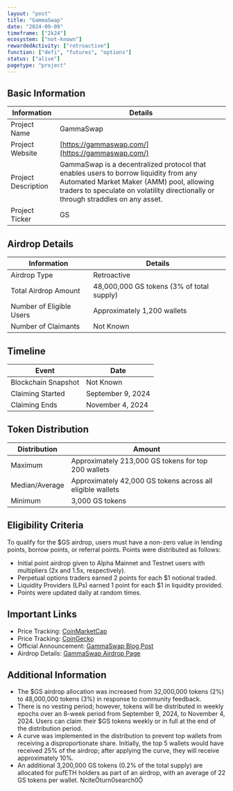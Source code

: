 ```yaml
---
layout: "post"
title: "GammaSwap"
date: "2024-09-09"
timeframe: ["2k24"]
ecosystem: ["not-known"]
rewardedActivity: ["retroactive"]
function: ["defi", "futures", "options"]
status: ["alive"]
pagetype: "project"
---
```


## Basic Information

| Information         | Details                                                                                                                                                                                                               |
| ------------------- | --------------------------------------------------------------------------------------------------------------------------------------------------------------------------------------------------------------------- |
| Project Name        | GammaSwap                                                                                                                                                                                                             |
| Project Website     | [https://gammaswap.com/](https://gammaswap.com/)                                                                                                                                                                      |
| Project Description | GammaSwap is a decentralized protocol that enables users to borrow liquidity from any Automated Market Maker (AMM) pool, allowing traders to speculate on volatility directionally or through straddles on any asset. |
| Project Ticker      | GS                                                                                                                                                                                                                    |

## Airdrop Details

| Information              | Details                                   |
| ------------------------ | ----------------------------------------- |
| Airdrop Type             | Retroactive                               |
| Total Airdrop Amount     | 48,000,000 GS tokens (3% of total supply) |
| Number of Eligible Users | Approximately 1,200 wallets               |
| Number of Claimants      | Not Known                                 |

## Timeline

| Event               | Date              |
| ------------------- | ----------------- |
| Blockchain Snapshot | Not Known         |
| Claiming Started    | September 9, 2024 |
| Claiming Ends       | November 4, 2024  |

## Token Distribution

| Distribution   | Amount                                                     |
| -------------- | ---------------------------------------------------------- |
| Maximum        | Approximately 213,000 GS tokens for top 200 wallets        |
| Median/Average | Approximately 42,000 GS tokens across all eligible wallets |
| Minimum        | 3,000 GS tokens                                            |

## Eligibility Criteria

To qualify for the $GS airdrop, users must have a non-zero value in lending points, borrow points, or referral points. Points were distributed as follows:

- Initial point airdrop given to Alpha Mainnet and Testnet users with multipliers (2x and 1.5x, respectively).
- Perpetual options traders earned 2 points for each $1 notional traded.
- Liquidity Providers (LPs) earned 1 point for each $1 in liquidity provided.
- Points were updated daily at random times.

## Important Links

- Price Tracking: [CoinMarketCap](https://coinmarketcap.com/currencies/gammaswap)
- Price Tracking: [CoinGecko](https://www.coingecko.com/en/coins/gammaswap)
- Official Announcement: [GammaSwap Blog Post](https://gammaswap.com/blog/gammaswap-airdrop)
- Airdrop Details: [GammaSwap Airdrop Page](https://app.gammaswap.com/airdrop)

## Additional Information

- The $GS airdrop allocation was increased from 32,000,000 tokens (2%) to 48,000,000 tokens (3%) in response to community feedback.
- There is no vesting period; however, tokens will be distributed in weekly epochs over an 8-week period from September 9, 2024, to November 4, 2024. Users can claim their $GS tokens weekly or in full at the end of the distribution period.
- A curve was implemented in the distribution to prevent top wallets from receiving a disproportionate share. Initially, the top 5 wallets would have received 25% of the airdrop; after applying the curve, they will receive approximately 10%.
- An additional 3,200,000 GS tokens (0.2% of the total supply) are allocated for pufETH holders as part of an airdrop, with an average of 22 GS tokens per wallet. citeturn0search0